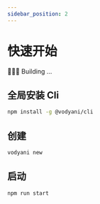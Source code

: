 ```yaml
---
sidebar_position: 2
---
```


# 快速开始

👷🏻‍♂️ Building ...

## 全局安装 Cli

```bash
npm install -g @vodyani/cli
```

## 创建

```bash
vodyani new
```

## 启动

```
npm run start
```